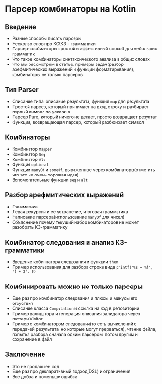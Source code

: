 # Парсер комбинаторы на Kotlin

## Введение
 - Разные способы писать парсеры
 - Нескольо слов про КС\КЗ - грамматики
 - Парсер-косбианторы простой и эффективный способ для небольших грамматик
 - Что такое комбинаторы синтаксического анализа в общих словах
 - Что мы рассмотрим в статье: примеры задач(разбор арефмитических выражений и функции форматирования), комбинаторы не только парсеров

## Тип Parser
 - Описание типа, описание результата, функция `map` для результата 
 - Простой парсер, который принимает на вход строку и разбирает первый символ по условию
 - Парсер Pure, который ничего не делает, просто возвращает резултат
 - Функция, возвращающая парсер, который разбюирает символ

## Комбинаторы
 - Комбинатор `Mapper`
 - Комбинатор `Seq`
 - Комбинатор `Alt`
 - Функция `optional`
 - Функции `manyOf` и `someOf`, выраженные через комбинаторы(отметить что это не очень хорошая идея)
 - Вспомогательные функции `seq` и `alt`

## Разбор арефмитических выражений
 - Грамматика
 - Левая рекурсия и ее устранение, итоговая грамматика
 - Написание парсера(использование `manyOf` для чисел)
 - Объяснение почему текущий набор комбинаторов не может разобрать КЗ-грамматику

## Комбинатор следования и анализ КЗ-грамматики
 - Введение кобиннатора следования и функции `then`
 - Пример использования для разбора строки вида `printf("%s = %f", "2 + 2", 5)`

## Комбинировать можно не только парсеры
 - Еще раз про комбинатор следования и плюсы и минусы его отсуствия
 - Описание класса `Computation` и ссылка на код в репозитории
 - Пример валидатора и генерация описания валидатора через паттерн Visitor
 - Пример с комбинатором следования(то есть вычислений с передачей результата, но которые могут прерваться), чтение файла, попытка разбора сначала одним парсером, потом другим и сохранение в файл

## Заключение
 - Это не продакшен код
 - Еще раз про декларативный подход(DSL) и ограничения
 - Все добра и поменьше ошибок 